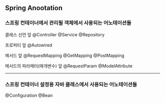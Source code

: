 ## Spring Anootation

### 스프링 컨테이너에서 관리될 객체에서 사용되는 어노테이션들

클래스 선언 앞
@Controller
@Service
@Repository

프로퍼티 앞
@Autowired

메서드 앞
@RequestMapping
@GetMapping
@PostMapping

메서드의 파라메터(매개변수) 앞
@RequestParam
@ModelAttribute

---

### 스프링 컨테이너 설정용 자바 클래스에서 사용되는 어노테이션들
@Configuration
@Bean
<!--stackedit_data:
eyJoaXN0b3J5IjpbLTE5ODQ3MTU4NjVdfQ==
-->